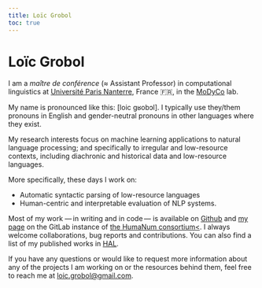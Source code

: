 ```yaml
---
title: Loïc Grobol
toc: true
---
```


<!-- LTeX: language=en-GB -->

**Loïc** Grobol
===============

I am a *maître de conférence* (≈ Assistant Professor) in computational linguistics at [Université
Paris Nanterre](https://parisnanterre.fr), France 🇫🇷, in the [MoDyCo](https://modyco.fr) lab.

My name is pronounced like this: [loic gʁobɔl]. I typically use they/them pronouns in English and
gender-neutral pronouns in other languages where they exist.

My research interests focus on machine learning applications to natural language processing; and
specifically to irregular and low-resource contexts, including diachronic and historical data and
low-resource languages.

More specifically, these days I work on:

- Automatic syntactic parsing of low-resource languages
- Human-centric and interpretable evaluation of NLP systems.

Most of my work — in writing and in code — is available on [Github](https://github.com/loicgrobol)
and [my page](https://gitlab.huma-num.fr/lgrobol) on the GitLab instance of [the HumaNum
consortium<](http://huma-num.fr). I always welcome collaborations, bug reports and contributions.
You can also find a list of my published works in
[HAL](https://cv.archives-ouvertes.fr/loic-grobol).

If you have any questions or would like to request more information about any of the projects I am
working on or the resources behind them, feel free to reach me at [loic.grobol@gmail.com](mailto:loic.grobol@gmail.com).
